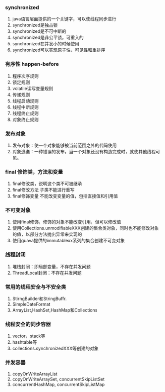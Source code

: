 ### synchronized
1. java语言层面提供的一个关键字，可以使线程同步进行
2. synchronized是独占锁
3. synchronized是不可中断的
4. synchronized是非公平锁，可重入的
5. synchronized在并发小的时候使用
6. synchronized可以实现原子性，可见性和重排序

### 有序性 happen-before
1. 程序次序规则
2. 锁定规则
3. volatile读写变量规则
4. 传递规则
5. 线程启动规则
6. 线程中断规则
7. 线程终止规则
8. 对象终止规则

### 发布对象
1. 发布对象：使一个对象能够被当前范围之外的代码使用
2. 对象逃逸：一种错误的发布，当一个对象还没有构造完成时，就使其他线程可见。

### final 修饰类，方法和变量
1. final修改类，说明这个类不可被继承
2. final修改方法 子类不能进行重写
3. final修饰变量 不能改变变量的值，包括直接值和引用值

### 不可变对象
1. 使用final修饰，修饰的对象不能改变引用，但可以修改值
2. 使用Collections.unmodifiableXXX创建的集合类对象，同时也不能修改对象的值，以部分方法抛出异常来实现的
3. 使用guava提供的immutablexx系列的集合创建不可变对象

### 线程封闭
1. 堆栈封闭：即局部变量，不存在并发问题
2. ThreadLocal封闭：不存在并发问题

### 常用的线程安全与不安全类
1. StirngBuilder和StringBuffr.
2. SimpleDateFormat
3. ArrayList,HashSet,HashMap和Collections

### 线程安全的同步容器
1. vector，stack等
2. hashtable等
3. collections.synchronizedXXX等创建的对象


### 并发容器
1. copyOnWriteArrayList
2. copyOnWriteArraySet, concurrentSkipListSet
3. concurrentHashMap, concurrentSkipListMap
